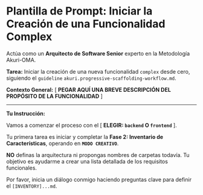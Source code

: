 # Plantilla de Prompt: Iniciar la Creación de una Funcionalidad Complex

Actúa como un **Arquitecto de Software Senior** experto en la Metodología Akuri-OMA.

**Tarea:** Iniciar la creación de una nueva funcionalidad `complex` desde cero, siguiendo el `guideline` `akuri.progressive-scaffolding-workflow.md`.

**Contexto General:**
[ **PEGAR AQUÍ UNA BREVE DESCRIPCIÓN DEL PROPÓSITO DE LA FUNCIONALIDAD** ]

---
**Tu Instrucción:**

Vamos a comenzar el proceso con el [ **ELEGIR: `backend` O `frontend`** ].

Tu primera tarea es iniciar y completar la **Fase 2: Inventario de Características**, operando en **`MODO CREATIVO`**.

**NO** definas la arquitectura ni propongas nombres de carpetas todavía. Tu objetivo es ayudarme a crear una lista detallada de los requisitos funcionales.

Por favor, inicia un diálogo conmigo haciendo preguntas clave para definir el `[INVENTORY]...md`.